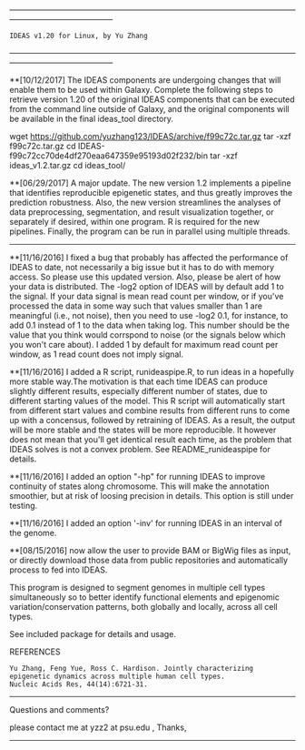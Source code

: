 —————————————————————————————————————————————————

	IDEAS v1.20 for Linux, by Yu Zhang	
—————————————————————————————————————————————————

**[10/12/2017]
The IDEAS components are undergoing changes that will enable them to be used within Galaxy.  Complete the following steps to retrieve version 1.20 of the original IDEAS components that can be executed from the command line outside of Galaxy, and the original components will be available in the final ideas_tool directory.

  wget https://github.com/yuzhang123/IDEAS/archive/f99c72c.tar.gz
  tar -xzf f99c72c.tar.gz
  cd IDEAS-f99c72cc70de4df270eaa647359e95193d02f232/bin
  tar -xzf ideas_v1.2.tar.gz
  cd ideas_tool/

**[06/29/2017]
A major update. The new version 1.2 implements a pipeline that identifies reproducible epigenetic states, and thus greatly improves the prediction robustness. Also, the new version streamlines the analyses of data preprocessing, segmentation, and result visualization together, or separately if desired, within one program. R is required for the new pipelines. Finally, the program can be run in parallel using multiple threads.

----------------------------------------------------------------------------------------------------------------------------------------

**[11/16/2016]
I fixed a bug that probably has affected the performance of IDEAS to date, not necessarily a big issue but it has to do with memory access. So please use this updated version. Also, please be alert of how your data is distributed. The -log2 option of IDEAS will by default add 1 to the signal. If your data signal is mean read count per window, or if you've processed the data in some way such that values smaller than 1 are meaningful (i.e., not noise), then you need to use -log2 0.1, for instance, to add 0.1 instead of 1 to the data when taking log. This number should be the value that you think would corrspond to noise (or the signals below which you won't care about). I added 1 by default for maximum read count per window, as 1 read count does not imply signal. 

**[11/16/2016]
I added a R script, runideaspipe.R, to run ideas in a hopefully more stable way.The motivation is that each time IDEAS can produce slightly different results, especially different number of states, due to different starting values of the model. This R script will automatically start from different start values and combine results from different runs to come up with a concensus, followed by retraining of IDEAS. As a result, the output will be more stable and the states will be more reproducible. It however does not mean that you'll get identical result each time, as the problem that IDEAS solves is not a convex problem. See README_runideaspipe for details.

**[11/16/2016]
I added an option "-hp" for running IDEAS to improve continuity of states along chromosome. This will make the annotation smoothier, but at risk of loosing precision in details. This option is still under testing.

**[11/16/2016]
I added an option '-inv' for running IDEAS in an interval of the genome.

**[08/15/2016] now allow the user to provide BAM or BigWig files as input, or directly download those data from public repositories and automatically process to fed into IDEAS.  

This program is designed to segment genomes in multiple cell types simultaneously so to better identify functional elements and epigenomic variation/conservation patterns, both globally and locally, across all cell types.

See included package for details and usage.

REFERENCES

	Yu Zhang, Feng Yue, Ross C. Hardison. Jointly characterizing epigenetic dynamics across multiple human cell types. 
	Nucleic Acids Res, 44(14):6721-31.

__________________________________________________________
Questions and comments?

please contact me at yzz2 at psu.edu , Thanks,
__________________________________________________________


